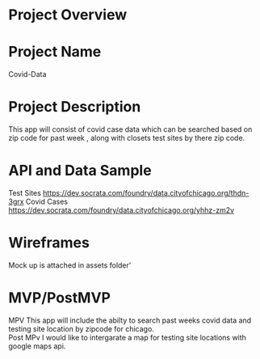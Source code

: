  
# Project Overview

# Project Name 
  Covid-Data

# Project Description

 This app will consist of covid case data which can be searched based on zip code for past week , along with closets test sites  by there zip code.

# API and Data Sample 
 Test Sites
 https://dev.socrata.com/foundry/data.cityofchicago.org/thdn-3grx 
 Covid Cases 
 https://dev.socrata.com/foundry/data.cityofchicago.org/yhhz-zm2v

# Wireframes
  Mock up is attached in assets folder'

# MVP/PostMVP 
  MPV 
  This app will include the abilty to search past weeks covid data and testing site location by zipcode for chicago.  
  Post MPv 
  I would like to intergarate a map for testing site locations with google maps api.
